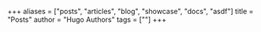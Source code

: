+++
aliases = ["posts", "articles", "blog", "showcase", "docs", "asdf"]
title = "Posts"
author = "Hugo Authors"
tags = [""]
+++
